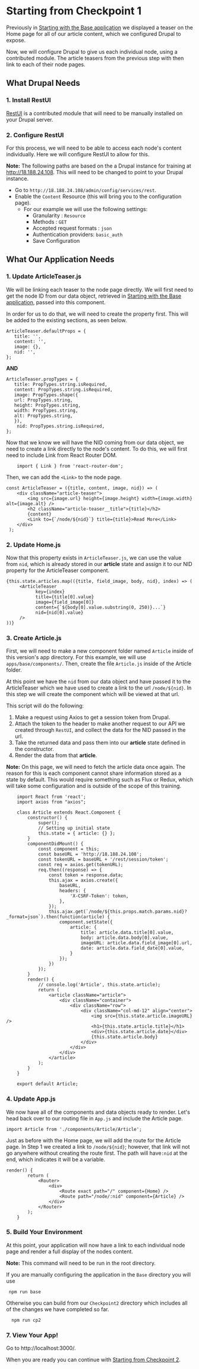 # Starting from Checkpoint 1
Previously in [Starting with the Base application](../Base/README.md) we displayed a teaser on the Home page for all of our article content, which we configured Drupal to expose. 

Now, we will configure Drupal to give us each individual node, using a contributed module. The article teasers from the previous step with then link to each of their node pages. 

## What Drupal Needs

### 1. Install RestUI
[RestUI](https://www.drupal.org/project/restui) is a contributed module that will need to be manually installed on your Drupal server.

### 2. Configure RestUI
For this process, we will need to be able to access each node's content individually. Here we will configure RestUI to allow for this.

 **Note:** The following paths are based on the a Drupal instance for training at http://18.188.24.108. This will need to be changed to point to your Drupal instance.

* Go to `http://18.188.24.108/admin/config/services/rest`.
* Enable the `Content` Resource (this will bring you to the configuration page).
    *  For our example we will use the following settings:
        *   Granularity : ``Resource``
        *   Methods : ``GET``
        *   Accepted request formats : ``json``
        *   Authentication providers: ``basic_auth``
        *   Save Configuration

## What Our Application Needs

### 1. Update ArticleTeaser.js
We will be linking each teaser to the node page directly. We will first need to get the node ID from our data object, retrieved in [Starting with the Base application](../Base/README.md), passed into this component.

In order for us to do that, we will need to create the property first. This will be added to the existing sections, as seen below.
    
    ArticleTeaser.defaultProps = {
       title: '',
       content: '',
       image: {},
       nid: '',
    };

**AND**
    
    ArticleTeaser.propTypes = {
       title: PropTypes.string.isRequired,
       content: PropTypes.string.isRequired,        
       image: PropTypes.shape({
       url: PropTypes.string,
       height: PropTypes.string,
       width: PropTypes.string,
       alt: PropTypes.string,
       }),
        nid: PropTypes.string.isRequired,
    };
    
 Now that we know we will have the NID coming from our data object, we need to create a link directly to the node's content. To do this, we will first need to include Link from React Router DOM.
        
        import { Link } from 'react-router-dom';
   
  Then, we can add the `<Link>` to the node page.
  
    const ArticleTeaser = ({title, content, image, nid}) => (
        <div className="article-teaser">
            <img src={image.url} height={image.height} width={image.width} alt={image.alt} />
            <h2 className="article-teaser__title">{title}</h2>
            {content}
            <Link to={`/node/${nid}`} title={title}>Read More</Link>
        </div>
     );
     
### 2. Update Home.js
Now that this property exists in `ArticleTeaser.js`, we can use the value from `nid`, which is already stored in our **article** state and assign it to our NID property for the ArticleTeaser component.
   
    {this.state.articles.map(({title, field_image, body, nid}, index) => (
         <ArticleTeaser
               key={index}
               title={title[0].value}
               image={field_image[0]}
               content={`${body[0].value.substring(0, 250)}...`}
               nid={nid[0].value}
         />
    ))}


### 3. Create Article.js
First, we will need to make a new component folder named `Article` inside of this version's app directory. For this example, we will use `apps/base/components/`. Then, create the file `Article.js` inside of the Article folder.

At this point we have the `nid` from our data object and have passed it to the ArticleTeaser which we have used to create a link to the url `/node/${nid}`. In this step we will create the component which will be viewed at that url.

This script will do the following:
    
   1. Make a request using Axios to get a session token from Drupal. 
   2. Attach the token to the header to make another request to our API we created through `RestUI`, and collect the data for the NID passed in the url.
   3. Take the returned data and pass them into our **article** state defined in the constructor.
   4. Render the data from that **article**.
   
   **Note:** On this page, we will need to fetch the article data once again. The reason for this is each component cannot share information stored as a state by default. This would require something such as Flux or Redux, which will take some configuration and is outside of the scope of this training.
      
```
    import React from 'react';
    import axios from "axios";
    
    class Article extends React.Component {
        constructor() {
            super();
            // Setting up initial state
            this.state = { article: {} };
        }
        componentDidMount() {
            const component = this;
            const baseURL = 'http://18.188.24.108';
            const tokenURL = baseURL + '/rest/session/token';
            const req = axios.get(tokenURL);
            req.then((response) => {
                const token = response.data;
                this.ajax = axios.create({
                    baseURL,
                    headers: {
                        'X-CSRF-Token': token,
                    },
                });
                this.ajax.get(`/node/${this.props.match.params.nid}?_format=json`).then(function(article) {
                    component.setState({
                        article: {
                            title: article.data.title[0].value,
                            body: article.data.body[0].value,
                            imageURL: article.data.field_image[0].url,
                            date: article.data.field_date[0].value,
                        }
                    });
                })
            });
        }
        render() {
            // console.log('Article', this.state.article);
            return (
                <article className="article">
                    <div className="container">
                        <div className="row">
                            <div className="col-md-12" align="center">
                                <img src={this.state.article.imageURL} />
                                <h1>{this.state.article.title}</h1>
                                <div>{this.state.article.date}</div>
                                {this.state.article.body}
                            </div>
                        </div>
                    </div>
                </article>
            );
        }
    }
    
    export default Article;
```
### 4. Update App.js
We now have all of the components and data objects ready to render. Let's head back over to our routing file in `App.js` and include the Article page.

    import Article from './components/Article/Article';
     
Just as before with the Home page, we will add the route for the Article page. In Step 1 we created a link to `/node/${nid}`; however, that link will not go anywhere without creating the route first. The path will have`:nid` at the end, which indicates it will be a variable.

    render() {
            return (
                <Router>
                    <div>
                        <Route exact path="/" component={Home} />
                        <Route path="/node/:nid" component={Article} />
                    </div>
                </Router>
            );
        }
        
 ### 5. Build Your Environment
At this point, your application will now have a link to each individual node page and render a full display of the nodes content.

**Note:** This command will need to be run in the root directory.

If you are manually configuring the application in the `Base` directory you will use

     npm run base
     
 Otherwise you can build from our `Checkpoint2` directory which includes all of the changes we have completed so far.
 
      npm run cp2
      
### 7. View Your App!
Go to http://localhost:3000/.


When you are ready you can continue with [Starting from Checkpoint 2](../Checkpoint2/README.md).
